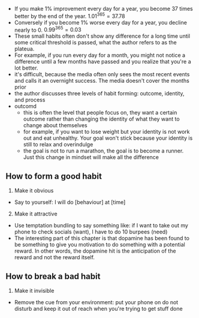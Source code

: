 * If you make 1% improvement every day for a year, you become 37 times better by the end of the year. $1.01^{365}=37.78$
* Conversely if you become 1% worse every day for a year, you decline nearly to 0. $0.99^{365}=0.03$
* These small habits often don't show any difference for a long time until some critical threshold is passed, what the author refers to as the plateua.
* For example, if you run every day for a month, you might not notice a difference until a few months have passed and you realize that you're a lot better.
* it's difficult, because the media often only sees the most recent events and calls it an overnight success. The media doesn't cover the months prior 
* the author discusses three levels of habit forming: outcome, identity, and process
* outcomd
  * this is often the level that people focus on, they want a certain outcome rather than changing the identity of what they want to change about themselves
  * for example, if you want to lose weight but your identity is not work out and eat unhealthy. Your goal won't stick because your identity is still to relax and overindulge
  * the goal is not to run a marathon, the goal is to become a runner. Just this change in mindset will make all the difference

## How to form a good habit

1. Make it obvious
* Say to yourself: I will do [behaviour] at [time]

2. Make it attractive
* Use temptation bundling to say something like: if I want to take out my phone to check socials (want), I have to do 10 burpees (need)
* The interesting part of this chapter is that dopamine has been found to be something to give you motivation to do something with a potential reward. In other words, the dopamine hit is the anticipation of the reward and not the reward itself.

## How to break a bad habit

1. Make it invisible
* Remove the cue from your environment: put your phone on do not disturb and keep it out of reach when you're trying to get stuff done

